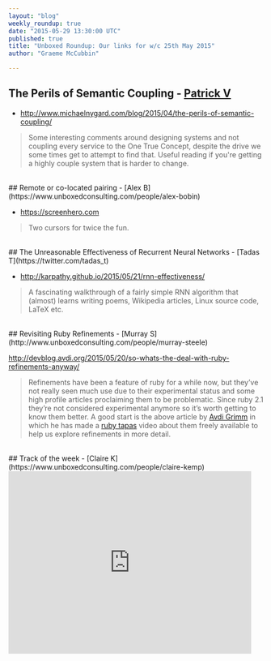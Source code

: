 ```yaml
---
layout: "blog"
weekly_roundup: true
date: "2015-05-29 13:30:00 UTC"
published: true
title: "Unboxed Roundup: Our links for w/c 25th May 2015"
author: "Graeme McCubbin"

---
```


## The Perils of Semantic Coupling - [Patrick V](https://www.unboxedconsulting.com/people/patrick-vine)

* http://www.michaelnygard.com/blog/2015/04/the-perils-of-semantic-coupling/

> Some interesting comments around designing systems and not coupling every service to the One True Concept, despite the drive we some times get to attempt to find that.  Useful reading if you're getting a highly couple system that is harder to change.


<br/>
## Remote or co-located pairing - [Alex B](https://www.unboxedconsulting.com/people/alex-bobin)

* https://screenhero.com

> Two cursors for twice the fun.


<br/>
## The Unreasonable Effectiveness of Recurrent Neural Networks - [Tadas T](https://twitter.com/tadas_t)

* http://karpathy.github.io/2015/05/21/rnn-effectiveness/

> A fascinating walkthrough of a fairly simple RNN algorithm that (almost) learns writing poems, Wikipedia articles, Linux source code, LaTeX etc.


<br/>
## Revisiting Ruby Refinements - [Murray S](http://www.unboxedconsulting.com/people/murray-steele)

http://devblog.avdi.org/2015/05/20/so-whats-the-deal-with-ruby-refinements-anyway/

> Refinements have been a feature of ruby for a while now, but they’ve not really seen much use due to their experimental status and some high profile articles proclaiming them to be problematic.  Since ruby 2.1 they’re not considered experimental anymore so it’s worth getting to know them better.  A good start is the above article by [Avdi Grimm](http://avdi.org/) in which he has made a [ruby tapas](http://www.rubytapas.com/) video about them freely available to help us explore refinements in more detail.

<br/>
## Track of the week - [Claire K](https://www.unboxedconsulting.com/people/claire-kemp)
<iframe width="480" height="360" src="https://www.youtube.com/embed/URAqnM1PP5E" frameborder="0" allowfullscreen></iframe>
